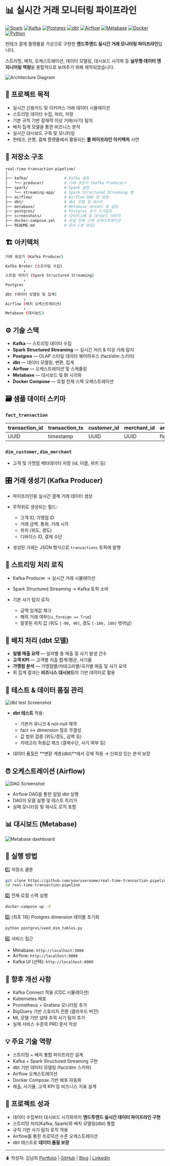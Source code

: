 # 📊 실시간 거래 모니터링 파이프라인


[![Spark](https://img.shields.io/badge/Spark-E25A1C?style=flat\&logo=apachespark\&logoColor=white)]()
[![Kafka](https://img.shields.io/badge/Kafka-231F20?style=flat\&logo=apachekafka\&logoColor=white)]()
[![Postgres](https://img.shields.io/badge/Postgres-336791?style=flat\&logo=postgresql\&logoColor=white)]()
[![dbt](https://img.shields.io/badge/dbt-FF694B?style=flat\&logo=dbt\&logoColor=white)]()
[![Airflow](https://img.shields.io/badge/Airflow-017CEE?style=flat\&logo=apacheairflow\&logoColor=white)]()
[![Metabase](https://img.shields.io/badge/Metabase-509EE3?style=flat\&logo=metabase\&logoColor=white)]()
[![Docker](https://img.shields.io/badge/Docker-2496ED?style=flat\&logo=docker\&logoColor=white)]()
[![Python](https://img.shields.io/badge/Python-3776AB?style=flat\&logo=python\&logoColor=white)]()

핀테크 결제 플랫폼을 가상으로 구현한 **엔드투엔드 실시간 거래 모니터링 파이프라인**입니다.

스트리밍, 배치, 오케스트레이션, 데이터 모델링, 대시보드 시각화 등 **실무형 데이터 엔지니어링 역량**을 종합적으로 보여주기 위해 제작되었습니다.

![Architecture Diagram](./screenshots/architecture.png)


## 🚀 프로젝트 목적

* 실시간 신용카드 및 이커머스 거래 데이터 시뮬레이션
* 스트리밍 데이터 수집, 처리, 저장
* 기본 규칙 기반 잠재적 이상 거래(사기) 탐지
* 배치 집계 모델을 통한 비즈니스 분석
* 실시간 대시보드 구축 및 모니터링
* 핀테크, 은행, 결제 플랫폼에서 활용되는 **풀 파이프라인 아키텍처** 시연


## 📂 저장소 구조

```bash
real-time-transaction-pipeline/
│
├── kafka/                # Kafka 설정
│   └── producer/         # 거래 생성기 (Kafka Producer)
├── spark/                # Spark 설정
│   └── streaming-app/    # Spark Structured Streaming 앱
├── airflow/              # Airflow DAG 및 설정
├── dbt/                  # dbt 모델 및 테스트
├── metabase/             # Metabase 대시보드 및 설정
├── postgres/             # Postgres 초기 스크립트
├── screenshots/          # 다이어그램 및 대시보드 이미지
├── docker-compose.yml    # 로컬 전체 스택 오케스트레이션
├── README.md             # 문서 (본 파일)
```


## 🏗 아키텍처

```bash
거래 생성기 (Kafka Producer)
        ↓
Kafka Broker (스트리밍 수집)
        ↓
스트림 처리기 (Spark Structured Streaming)
        ↓
Postgres    
        ↓
dbt (데이터 모델링 및 집계)
        ↓
Airflow (배치 오케스트레이션)
        ↓
Metabase (대시보드)
```

## ⚙️ 기술 스택

* **Kafka** — 스트리밍 데이터 수집
* **Spark Structured Streaming** — 실시간 처리 & 이상 거래 탐지
* **Postgres** — OLAP 스타일 데이터 웨어하우스 (fact/dim 스키마)
* **dbt** — 데이터 모델링, 변환, 집계
* **Airflow** — 오케스트레이션 및 스케줄링
* **Metabase** — 대시보드 및 BI 시각화
* **Docker Compose** — 로컬 전체 스택 오케스트레이션


## 🗃 샘플 데이터 스키마

### `fact_transaction`

| transaction_id | transaction_ts | customer_id | merchant_id | amount | currency | latitude | longitude | device_id | payment_method | is_foreign | is_fraud |
| -------------- | -------------- | ----------- | ----------- | ------ | -------- | -------- | --------- | --------- | -------------- | ---------- | -------- |
| UUID           | timestamp      | UUID        | UUID        | float  | string   | float    | float     | string    | string         | boolean    | boolean  |

### `dim_customer`, `dim_merchant`

* 고객 및 가맹점 메타데이터 저장 (id, 이름, 위치 등)


## 🎛 거래 생성기 (Kafka Producer)

* 파이프라인용 실시간 결제 거래 데이터 생성
* 무작위로 생성되는 필드:

  * 고객 ID, 가맹점 ID
  * 거래 금액, 통화, 거래 시각
  * 위치 (위도, 경도)
  * 디바이스 ID, 결제 수단
* 생성된 거래는 JSON 형식으로 `transactions` 토픽에 발행


## 🔄 스트리밍 처리 로직

* Kafka Producer → 실시간 거래 시뮬레이션
* Spark Structured Streaming → Kafka 토픽 소비
* 기본 사기 탐지 로직:

  * 금액 임계값 체크
  * 해외 거래 여부(`is_foreign == True`)
  * 잘못된 위치 값 (위도 `[-90, 90]`, 경도 `[-180, 180]` 벗어남)


## 🧮 배치 처리 (dbt 모델)

* **일별 매출 요약** — 일자별 총 매출 및 사기 발생 건수
* **고객 KPI** — 고객별 지출 합계/평균, 사기율
* **가맹점 분석** — 가맹점별/카테고리별/국가별 매출 및 사기 요약
* 위 집계 결과는 **비즈니스 대시보드**의 기반 데이터로 활용


## 🧪 테스트 & 데이터 품질 관리

![dbt test Screenshot](./screenshots/dbt_test_result.png)

* **dbt 테스트** 적용:

  * 기본키 유니크 & not-null 제약
  * fact ↔ dimension 참조 무결성
  * 값 범위 검증 (위도/경도, 금액 등)
  * 카테고리 허용값 체크 (결제수단, 사기 여부 등)
* 데이터 품질은 **변환 계층(dbt)**에서 강제 적용 → 신뢰성 있는 분석 보장


## ⏰ 오케스트레이션 (Airflow)

![DAG Screenshot](./screenshots/dag.png)

* Airflow DAG을 통한 일일 dbt 실행
* DAG이 모델 실행 및 테스트 트리거
* 실패 모니터링 및 재시도 로직 포함


## 📊 대시보드 (Metabase)

![Metabase dashboard](./screenshots/dashboard.jpg)


## 🐳 실행 방법

1️⃣ 저장소 클론

```bash
git clone https://github.com/yourusername/real-time-transaction-pipeline.git
cd real-time-transaction-pipeline
```

2️⃣ 전체 로컬 스택 실행

```bash
docker-compose up -d
```

3️⃣ (최초 1회) Postgres dimension 테이블 초기화

```bash
python postgres/seed_dim_tables.py
```

4️⃣ 서비스 접근

* Metabase: `http://localhost:3000`
* Airflow: `http://localhost:8080`
* Kafka UI (선택): `http://localhost:8000`


## 🧭 향후 개선 사항

* Kafka Connect 적용 (CDC 시뮬레이션)
* Kubernetes 배포
* Prometheus + Grafana 모니터링 추가
* BigQuery 기반 스토리지 전환 (클라우드 버전)
* ML 모델 기반 상태 추적 사기 탐지 추가
* 실제 서비스 수준의 PRD 문서 작성


## 💡 주요 기술 역량

* 스트리밍 + 배치 통합 파이프라인 설계
* Kafka + Spark Structured Streaming 구현
* dbt 기반 데이터 모델링 (fact/dim 스키마)
* Airflow 오케스트레이션
* Docker Compose 기반 배포 자동화
* 매출, 사기율, 고객 KPI 등 비즈니스 지표 설계


## 🚀 프로젝트 성과

* 데이터 수집부터 대시보드 시각화까지 **엔드투엔드 실시간 데이터 파이프라인 구현**
* 스트리밍 처리(Kafka, Spark)와 배치 모델링(dbt) 통합
* 규칙 기반 사기 탐지 로직 적용
* Airflow를 통한 프로덕션 수준 오케스트레이션
* dbt 테스트로 **데이터 품질 보장**

---
🪲 작성자: 김남희
[Portfolio](https://namikimlab.github.io/) | [GitHub](https://github.com/namikimlab) | [Blog](https://namixkim.com) | [LinkedIn](https://linkedin.com/in/namixkim)
